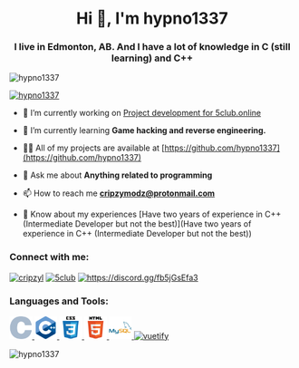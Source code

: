 <h1 align="center">Hi 👋, I'm hypno1337</h1>
<h3 align="center">I live in Edmonton, AB. And I have a lot of knowledge in C (still learning) and C++</h3>

<p align="left"> <img src="https://komarev.com/ghpvc/?username=hypno1337&label=Profile%20views&color=0e75b6&style=flat" alt="hypno1337" /> </p>

<p align="left"> <a href="https://github.com/ryo-ma/github-profile-trophy"><img src="https://github-profile-trophy.vercel.app/?username=hypno1337" alt="hypno1337" /></a> </p>

- 🔭 I’m currently working on [Project development for 5club.online](https://5club.online/)

- 🌱 I’m currently learning **Game hacking and reverse engineering.**

- 👨‍💻 All of my projects are available at [https://github.com/hypno1337](https://github.com/hypno1337)

- 💬 Ask me about **Anything related to programming**

- 📫 How to reach me **cripzymodz@protonmail.com**

- 📄 Know about my experiences [Have two years of experience in C++ (Intermediate Developer but not the best)](Have two years of experience in C++ (Intermediate Developer but not the best))

<h3 align="left">Connect with me:</h3>
<p align="left">
<a href="https://twitter.com/cripzyl" target="blank"><img align="center" src="https://cdn.jsdelivr.net/npm/simple-icons@3.0.1/icons/twitter.svg" alt="cripzyl" height="30" width="40" /></a>
<a href="https://www.youtube.com/c/5club" target="blank"><img align="center" src="https://cdn.jsdelivr.net/npm/simple-icons@3.0.1/icons/youtube.svg" alt="5club" height="30" width="40" /></a>
<a href="https://discord.gg/https://discord.gg/fb5jGsEfa3" target="blank"><img align="center" src="https://cdn.jsdelivr.net/npm/simple-icons@3.0.1/icons/discord.svg" alt="https://discord.gg/fb5jGsEfa3" height="30" width="40" /></a>
</p>

<h3 align="left">Languages and Tools:</h3>
<p align="left"> <a href="https://www.cprogramming.com/" target="_blank"> <img src="https://raw.githubusercontent.com/devicons/devicon/master/icons/c/c-original.svg" alt="c" width="40" height="40"/> </a> <a href="https://www.w3schools.com/cpp/" target="_blank"> <img src="https://raw.githubusercontent.com/devicons/devicon/master/icons/cplusplus/cplusplus-original.svg" alt="cplusplus" width="40" height="40"/> </a> <a href="https://www.w3schools.com/css/" target="_blank"> <img src="https://raw.githubusercontent.com/devicons/devicon/master/icons/css3/css3-original-wordmark.svg" alt="css3" width="40" height="40"/> </a> <a href="https://www.w3.org/html/" target="_blank"> <img src="https://raw.githubusercontent.com/devicons/devicon/master/icons/html5/html5-original-wordmark.svg" alt="html5" width="40" height="40"/> </a> <a href="https://www.mysql.com/" target="_blank"> <img src="https://raw.githubusercontent.com/devicons/devicon/master/icons/mysql/mysql-original-wordmark.svg" alt="mysql" width="40" height="40"/> </a> <a href="https://vuetifyjs.com/en/" target="_blank"> <img src="https://bestofjs.org/logos/vuetify.svg" alt="vuetify" width="40" height="40"/> </a> </p>

<p><img align="center" src="https://github-readme-stats.vercel.app/api/top-langs?username=hypno1337&show_icons=true&locale=en&layout=compact" alt="hypno1337" /></p>

